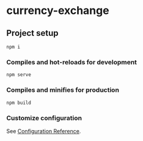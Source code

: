 # currency-exchange

## Project setup

```
npm i
```

### Compiles and hot-reloads for development

```
npm serve
```

### Compiles and minifies for production

```
npm build
```

### Customize configuration

See [Configuration Reference](https://cli.vuejs.org/config/).
